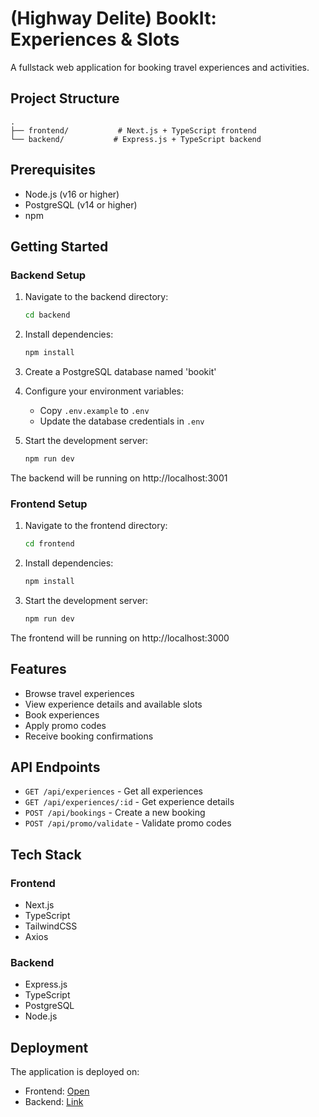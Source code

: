 # (Highway Delite) BookIt: Experiences & Slots

A fullstack web application for booking travel experiences and activities.

## Project Structure

```
.
├── frontend/           # Next.js + TypeScript frontend
└── backend/           # Express.js + TypeScript backend
```

## Prerequisites

- Node.js (v16 or higher)
- PostgreSQL (v14 or higher)
- npm 

## Getting Started

### Backend Setup

1. Navigate to the backend directory:
   ```bash
   cd backend
   ```

2. Install dependencies:
   ```bash
   npm install
   ```

3. Create a PostgreSQL database named 'bookit'

4. Configure your environment variables:
   - Copy `.env.example` to `.env`
   - Update the database credentials in `.env`

5. Start the development server:
   ```bash
   npm run dev
   ```

The backend will be running on http://localhost:3001

### Frontend Setup

1. Navigate to the frontend directory:
   ```bash
   cd frontend
   ```

2. Install dependencies:
   ```bash
   npm install
   ```

3. Start the development server:
   ```bash
   npm run dev
   ```

The frontend will be running on http://localhost:3000

## Features

- Browse travel experiences
- View experience details and available slots
- Book experiences
- Apply promo codes
- Receive booking confirmations

## API Endpoints

- `GET /api/experiences` - Get all experiences
- `GET /api/experiences/:id` - Get experience details
- `POST /api/bookings` - Create a new booking
- `POST /api/promo/validate` - Validate promo codes

## Tech Stack

### Frontend
- Next.js
- TypeScript
- TailwindCSS
- Axios

### Backend
- Express.js
- TypeScript
- PostgreSQL
- Node.js

## Deployment

The application is deployed on:
- Frontend: [Open](https://highway-delite-azure.vercel.app/)
- Backend: [Link](https://highway-delight-lemon.vercel.app/api/)
